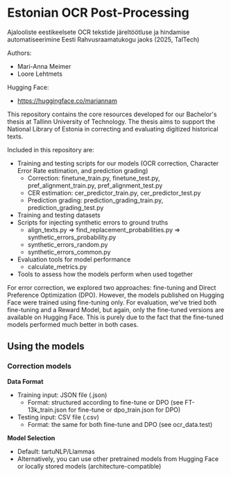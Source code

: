 # Estonian OCR Post-Processing

Ajalooliste eestikeelsete OCR tekstide järeltöötluse ja hindamise automatiseerimine Eesti Rahvusraamatukogu jaoks (2025, TalTech)

Authors: 
- Mari-Anna Meimer
- Loore Lehtmets

Hugging Face:
- https://huggingface.co/mariannam

This repository contains the core resources developed for our Bachelor's thesis at Tallinn University of Technology. The thesis aims to support the National Library of Estonia in correcting and evaluating digitized historical texts.

Included in this repository are:
- Training and testing scripts for our models (OCR correction, Character Error Rate estimation, and prediction grading)
    - Correction: finetune_train.py, finetune_test.py, pref_alignment_train.py, pref_alignment_test.py
    - CER estimation: cer_predictor_train.py, cer_predictor_test.py
    - Prediction grading: prediction_grading_train.py, prediction_grading_test.py
- Training and testing datasets
- Scripts for injecting synthetic errors to ground truths
    - align_texts.py => find_replacement_probabilities.py => synthetic_errors_probability.py
    - synthetic_errors_random.py
    - synthetic_errors_common.py
- Evaluation tools for model performance
    - calculate_metrics.py
- Tools to assess how the models perform when used together

For error correction, we explored two approaches: fine-tuning and Direct Preference Optimization (DPO). However, the models published on Hugging Face were trained using fine-tuning only. For evaluation, we've tried both fine-tuning and a Reward Model, but again, only the fine-tuned versions are available on Hugging Face. This is purely due to the fact that the fine-tuned models performed much better in both cases.

## Using the models

### Correction models

**Data Format**
- Training input: JSON file (.json)
    - Format: structured according to fine-tune or DPO (see FT-13k_train.json for fine-tune or dpo_train.json for DPO)
- Testing input: CSV file (.csv)
    - Format: the same for both fine-tune and DPO (see ocr_data.test)

**Model Selection**
- Default: tartuNLP/Llammas
- Alternatively, you can use other pretrained models from Hugging Face or locally stored models (architecture-compatible)



